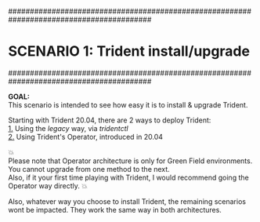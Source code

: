 #########################################################################################
# SCENARIO 1: Trident install/upgrade
#########################################################################################

**GOAL:**  
This scenario is intended to see how easy it is to install & upgrade Trident.  
  
Starting with Trident 20.04, there are 2 ways to deploy Trident:  
[1.](1_Tridentctl) Using the _legacy_ way, via _tridentctl_  
[2.](2_Operator) Using Trident's Operator, introduced in 20.04   

:boom:  
Please note that Operator architecture is only for Green Field environments. You cannot upgrade from one method to the next.  
Also, if it your first time playing with Trident, I would recommend going the Operator way directly.
:boom:  

Also, whatever way you choose to install Trident, the remaining scenarios wont be impacted. They work the same way in both architectures.